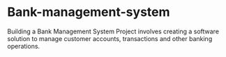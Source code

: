 # Bank-management-system
Building a Bank Management System Project involves creating a software solution to manage customer accounts, transactions and other banking operations.
